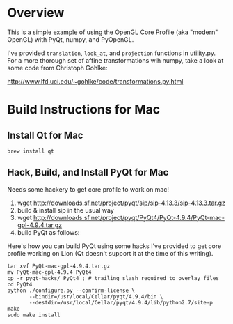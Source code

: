 Overview
========

This is a simple example of using the OpenGL Core Profile (aka "modern" OpenGL) with PyQt, numpy, and PyOpenGL.

I've provided `translation`, `look_at`, and `projection` functions in [utility.py](https://github.com/prideout/coregl-python/blob/master/utility.py).  For a more thorough set of affine transformations wih numpy, take a look at some code from Christoph Gohlke:

<http://www.lfd.uci.edu/~gohlke/code/transformations.py.html>

Build Instructions for Mac
==========================

Install Qt for Mac
----

    brew install qt

Hack, Build, and Install PyQt for Mac
----

Needs some hackery to get core profile to work on mac!

1. wget http://downloads.sf.net/project/pyqt/sip/sip-4.13.3/sip-4.13.3.tar.gz
2. build & install sip in the usual way
3. wget http://downloads.sf.net/project/pyqt/PyQt4/PyQt-4.9.4/PyQt-mac-gpl-4.9.4.tar.gz
4. build PyQt as follows:

Here's how you can build PyQt using some hacks I've provided to get core profile working on Lion (Qt doesn't support it at the time of this writing).

    tar xvf PyQt-mac-gpl-4.9.4.tar.gz
    mv PyQt-mac-gpl-4.9.4 PyQt4
    cp -r pyqt-hacks/ PyQt4 ; # trailing slash required to overlay files
    cd PyQt4
    python ./configure.py --confirm-license \
           --bindir=/usr/local/Cellar/pyqt/4.9.4/bin \
           --destdir=/usr/local/Cellar/pyqt/4.9.4/lib/python2.7/site-p
    make
    sudo make install
